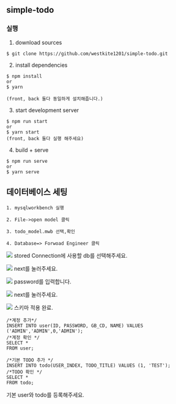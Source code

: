 ## simple-todo

### 실행

1. download sources

```
$ git clone https://github.com/westkite1201/simple-todo.git
```

2. install dependencies

```
$ npm install
or
$ yarn

(front, back 둘다 동일하게 설치해줍니다.)
```



3. start development server
```
$ npm run start
or
$ yarn start
(front, back 둘다 실행 해주세요)

```


4. build + serve 

```
$ npm run serve
or
$ yarn serve
```

## 데이터베이스 세팅

```
1. mysqlworkbench 실행

2. File->open model 클릭

3. todo_model.mwb 선택,확인

4. Database=> Forwoad Engineer 클릭
```

![](https://images.velog.io/images/westkite/post/96289854-2765-4437-b5c3-a3df8dab97cb/image.png)
stored Connection에 사용할 db를 선택해주세요.

![](https://images.velog.io/images/westkite/post/ad09dc18-a74d-44a4-8792-668407b4bd6e/image.png)
next를 눌러주세요.

![](https://images.velog.io/images/westkite/post/e49b05a9-5961-4d08-bdab-2f81d27f71ef/image.png)
password를 입력합니다.

![](https://images.velog.io/images/westkite/post/9f3625de-3ecd-411f-a2d1-7096fda4d7a6/image.png)
next를 눌러주세요.

![](https://images.velog.io/images/westkite/post/72f8f7ef-4856-470a-9004-79fdfea375b1/image.png)
스키마 적용 완료. 

```
/*계정 추가*/
INSERT INTO user(ID, PASSWORD, GB_CD, NAME) VALUES ('ADMIN','ADMIN',0,'ADMIN');
/*계정 확인 */
SELECT *
FROM user;

/*기본 TODO 추가 */
INSERT INTO todo(USER_INDEX, TODO_TITLE) VALUES (1, 'TEST');
/*TODO 확인 */
SELECT *
FROM todo;
```
기본 user와 todo를 등록해주세요.
